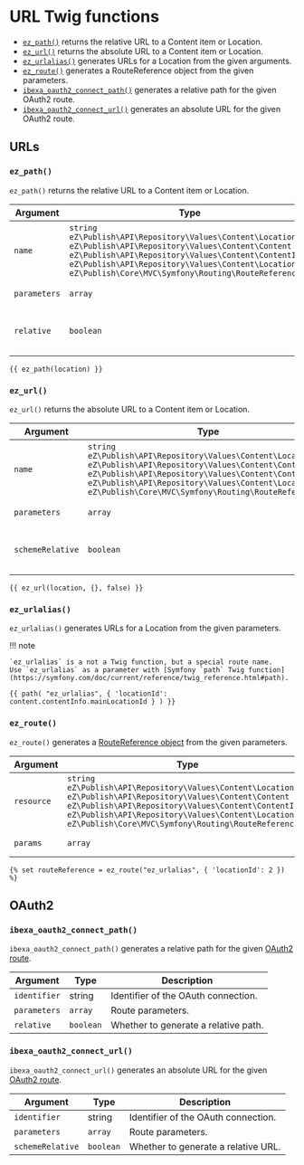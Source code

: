 # URL Twig functions

- [`ez_path()`](#ez_path) returns the relative URL to a Content item or Location.
- [`ez_url()`](#ez_url) returns the absolute URL to a Content item or Location.
- [`ez_urlalias()`](#ez_urlalias) generates URLs for a Location from the given arguments.
- [`ez_route()`](#ez_route)  generates a RouteReference object from the given parameters.
- [`ibexa_oauth2_connect_path()`](#ibexa_oauth2_connect_path) generates a relative path for the given OAuth2 route.
- [`ibexa_oauth2_connect_url()`](#ibexa_oauth2_connect_url) generates an absolute URL for the given OAuth2 route.

## URLs

### `ez_path()`

`ez_path()` returns the relative URL to a Content item or Location.

|Argument|Type|Description|
|------|------|------|
|`name`|`string`</br>`eZ\Publish\API\Repository\Values\Content\Location`</br>`eZ\Publish\API\Repository\Values\Content\Content`</br>`eZ\Publish\API\Repository\Values\Content\ContentInfo`</br>`eZ\Publish\API\Repository\Values\Content\Location`</br>`eZ\Publish\Core\MVC\Symfony\Routing\RouteReference`|The name of the route, Location or Content.|
|`parameters`|`array`|Route parameters.|
|`relative`|`boolean`|Whether to generate a relative path.|

``` html+twig
{{ ez_path(location) }}
```

### `ez_url()`

`ez_url()` returns the absolute URL to a Content item or Location.

|Argument|Type|Description|
|------|------|------|
|`name`|`string`</br>`eZ\Publish\API\Repository\Values\Content\Location`</br>`eZ\Publish\API\Repository\Values\Content\Content`</br>`eZ\Publish\API\Repository\Values\Content\ContentInfo`</br>`eZ\Publish\API\Repository\Values\Content\Location`</br>`eZ\Publish\Core\MVC\Symfony\Routing\RouteReference`|The name of the route, Location or Content.|
|`parameters`|`array`|Route parameters.|
|`schemeRelative`|`boolean`|Whether to generate a relative URL.|

``` html+twig
{{ ez_url(location, {}, false) }}
```

### `ez_urlalias()`

`ez_urlalias()` generates URLs for a Location from the given parameters.

!!! note

    `ez_urlalias` is a not a Twig function, but a special route name.
    Use `ez_urlalias` as a parameter with [Symfony `path` Twig function](https://symfony.com/doc/current/reference/twig_reference.html#path).

``` html+twig
{{ path( "ez_urlalias", { 'locationId': content.contentInfo.mainLocationId } ) }}
```

### `ez_route()`

`ez_route()` generates a [RouteReference object](../urls_and_routes.md#routereference) from the given parameters.

|Argument|Type|Description|
|------|------|------|
|`resource`|`string`</br>`eZ\Publish\API\Repository\Values\Content\Location`</br>`eZ\Publish\API\Repository\Values\Content\Content`</br>`eZ\Publish\API\Repository\Values\Content\ContentInfo`</br>`eZ\Publish\API\Repository\Values\Content\Location`</br>`eZ\Publish\Core\MVC\Symfony\Routing\RouteReference`|Resource or route name.|
|`params`|`array`|Route parameters.|

``` html+twig
{% set routeReference = ez_route("ez_urlalias", { 'locationId': 2 }) %}
```

## OAuth2

### `ibexa_oauth2_connect_path()`

`ibexa_oauth2_connect_path()` generates a relative path for the given [OAuth2 route](../../user_management/oauth.md).

|Argument|Type|Description|
|------|------|------|
|`identifier`|string|Identifier of the OAuth connection.|
|`parameters`|`array`|Route parameters.|
|`relative`|`boolean`|Whether to generate a relative path.|

### `ibexa_oauth2_connect_url()`

`ibexa_oauth2_connect_url()` generates an absolute URL for the given [OAuth2 route](../../user_management/oauth.md).

|Argument|Type|Description|
|------|------|------|
|`identifier`|string|Identifier of the OAuth connection.|
|`parameters`|`array`|Route parameters.|
|`schemeRelative`|`boolean`|Whether to generate a relative URL.|
